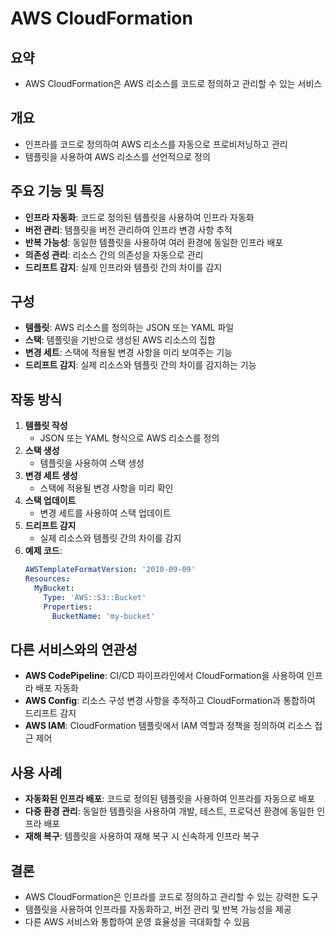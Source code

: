 # AWS CloudFormation

## 요약
- AWS CloudFormation은 AWS 리소스를 코드로 정의하고 관리할 수 있는 서비스

## 개요
- 인프라를 코드로 정의하여 AWS 리소스를 자동으로 프로비저닝하고 관리
- 템플릿을 사용하여 AWS 리소스를 선언적으로 정의

## 주요 기능 및 특징
- **인프라 자동화**: 코드로 정의된 템플릿을 사용하여 인프라 자동화
- **버전 관리**: 템플릿을 버전 관리하여 인프라 변경 사항 추적
- **반복 가능성**: 동일한 템플릿을 사용하여 여러 환경에 동일한 인프라 배포
- **의존성 관리**: 리소스 간의 의존성을 자동으로 관리
- **드리프트 감지**: 실제 인프라와 템플릿 간의 차이를 감지

## 구성
- **템플릿**: AWS 리소스를 정의하는 JSON 또는 YAML 파일
- **스택**: 템플릿을 기반으로 생성된 AWS 리소스의 집합
- **변경 세트**: 스택에 적용될 변경 사항을 미리 보여주는 기능
- **드리프트 감지**: 실제 리소스와 템플릿 간의 차이를 감지하는 기능

## 작동 방식
1. **템플릿 작성**
   - JSON 또는 YAML 형식으로 AWS 리소스를 정의
2. **스택 생성**
   - 템플릿을 사용하여 스택 생성
3. **변경 세트 생성**
   - 스택에 적용될 변경 사항을 미리 확인
4. **스택 업데이트**
   - 변경 세트를 사용하여 스택 업데이트
5. **드리프트 감지**
   - 실제 리소스와 템플릿 간의 차이를 감지
6. **예제 코드**:
    ```yaml
    AWSTemplateFormatVersion: '2010-09-09'
    Resources:
      MyBucket:
        Type: 'AWS::S3::Bucket'
        Properties:
          BucketName: 'my-bucket'
    ```

## 다른 서비스와의 연관성
- **AWS CodePipeline**: CI/CD 파이프라인에서 CloudFormation을 사용하여 인프라 배포 자동화
- **AWS Config**: 리소스 구성 변경 사항을 추적하고 CloudFormation과 통합하여 드리프트 감지
- **AWS IAM**: CloudFormation 템플릿에서 IAM 역할과 정책을 정의하여 리소스 접근 제어

## 사용 사례
- **자동화된 인프라 배포**: 코드로 정의된 템플릿을 사용하여 인프라를 자동으로 배포
- **다중 환경 관리**: 동일한 템플릿을 사용하여 개발, 테스트, 프로덕션 환경에 동일한 인프라 배포
- **재해 복구**: 템플릿을 사용하여 재해 복구 시 신속하게 인프라 복구

## 결론
- AWS CloudFormation은 인프라를 코드로 정의하고 관리할 수 있는 강력한 도구
- 템플릿을 사용하여 인프라를 자동화하고, 버전 관리 및 반복 가능성을 제공
- 다른 AWS 서비스와 통합하여 운영 효율성을 극대화할 수 있음